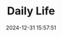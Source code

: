 ---
title: Daily Life
date: 2024-12-31 15:57:51
aside: false
top_img: false
type: "album_detail"
---